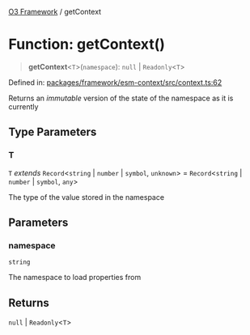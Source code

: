 [O3 Framework](../API.md) / getContext

# Function: getContext()

> **getContext**\<`T`\>(`namespace`): `null` \| `Readonly`\<`T`\>

Defined in: [packages/framework/esm-context/src/context.ts:62](https://github.com/openmrs/openmrs-esm-core/blob/main/packages/framework/esm-context/src/context.ts#L62)

Returns an _immutable_ version of the state of the namespace as it is currently

## Type Parameters

### T

`T` *extends* `Record`\<`string` \| `number` \| `symbol`, `unknown`\> = `Record`\<`string` \| `number` \| `symbol`, `any`\>

The type of the value stored in the namespace

## Parameters

### namespace

`string`

The namespace to load properties from

## Returns

`null` \| `Readonly`\<`T`\>
